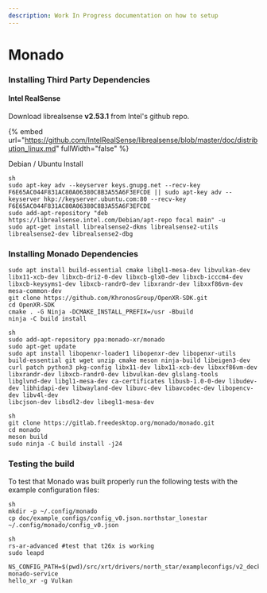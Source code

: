```yaml
---
description: Work In Progress documentation on how to setup
---
```


# Monado

### Installing Third Party Dependencies

#### Intel RealSense

Download librealsense **v2.53.1** from Intel's github repo.

{% embed url="https://github.com/IntelRealSense/librealsense/blob/master/doc/distribution_linux.md" fullWidth="false" %}

Debian / Ubuntu Install

```
sh
sudo apt-key adv --keyserver keys.gnupg.net --recv-key F6E65AC044F831AC80A06380C8B3A55A6F3EFCDE || sudo apt-key adv --keyserver hkp://keyserver.ubuntu.com:80 --recv-key F6E65AC044F831AC80A06380C8B3A55A6F3EFCDE
sudo add-apt-repository "deb https://librealsense.intel.com/Debian/apt-repo focal main" -u
sudo apt-get install librealsense2-dkms librealsense2-utils librealsense2-dev librealsense2-dbg
```



### Installing Monado Dependencies

```
sudo apt install build-essential cmake libgl1-mesa-dev libvulkan-dev libx11-xcb-dev libxcb-dri2-0-dev libxcb-glx0-dev libxcb-icccm4-dev libxcb-keysyms1-dev libxcb-randr0-dev libxrandr-dev libxxf86vm-dev mesa-common-dev
git clone https://github.com/KhronosGroup/OpenXR-SDK.git
cd OpenXR-SDK
cmake . -G Ninja -DCMAKE_INSTALL_PREFIX=/usr -Bbuild
ninja -C build install
```

```
sh
sudo add-apt-repository ppa:monado-xr/monado
sudo apt-get update
sudo apt install libopenxr-loader1 libopenxr-dev libopenxr-utils build-essential git wget unzip cmake meson ninja-build libeigen3-dev curl patch python3 pkg-config libx11-dev libx11-xcb-dev libxxf86vm-dev libxrandr-dev libxcb-randr0-dev libvulkan-dev glslang-tools 
libglvnd-dev libgl1-mesa-dev ca-certificates libusb-1.0-0-dev libudev-dev libhidapi-dev libwayland-dev libuvc-dev libavcodec-dev libopencv-dev libv4l-dev 
libcjson-dev libsdl2-dev libegl1-mesa-dev 
```

```
sh
git clone https://gitlab.freedesktop.org/monado/monado.git
cd monado
meson build
sudo ninja -C build install -j24
```

### Testing the build

To test that Monado was built properly run the following tests with the example configuration files:&#x20;

```
sh
mkdir -p ~/.config/monado
cp doc/example_configs/config_v0.json.northstar_lonestar ~/.config/monado/config_v0.json
```

```
sh
rs-ar-advanced #test that t26x is working
sudo leapd

NS_CONFIG_PATH=$(pwd)/src/xrt/drivers/north_star/exampleconfigs/v2_deckx_50cm.json monado-service
hello_xr -g Vulkan
```



